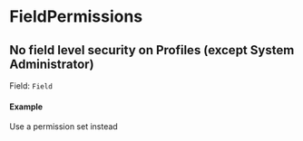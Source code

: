 # FieldPermissions
## No field level security on Profiles (except System Administrator)
Field: `Field`   
#### Example
Use a permission set instead  

